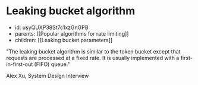 # Leaking bucket algorithm
* id: usyQUXP38St7c1xzGnGPB
* parents: [[Popular algorithms for rate limiting]]
* children: [[Leaking bucket parameters]]

"The leaking bucket algorithm is similar to the token bucket except that requests are processed at a fixed rate. It is usually implemented with a first-in-first-out (FIFO) queue."

Alex Xu, System Design Interview